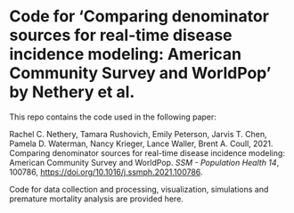 Code for ‘Comparing denominator sources for real-time disease incidence
modeling: American Community Survey and WorldPop’ by Nethery et al.
================

This repo contains the code used in the following paper:

Rachel C. Nethery, Tamara Rushovich, Emily Peterson, Jarvis T. Chen,
Pamela D. Waterman, Nancy Krieger, Lance Waller, Brent A. Coull, 2021.
Comparing denominator sources for real-time disease incidence modeling:
American Community Survey and WorldPop. *SSM - Population Health 14*,
100786, <https://doi.org/10.1016/j.ssmph.2021.100786>.

Code for data collection and processing, visualization, simulations and
premature mortality analysis are provided here.
